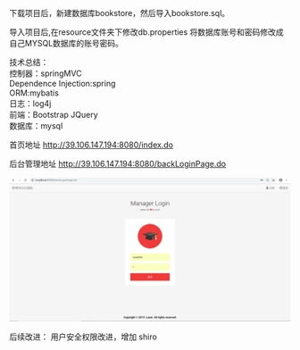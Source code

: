 下载项目后，新建数据库bookstore，然后导入bookstore.sql。

导入项目后,在resource文件夹下修改db.properties 将数据库账号和密码修改成自己MYSQL数据库的账号密码。

技术总结：<br>
  控制器：springMVC <br>
  Dependence Injection:spring<br>
  ORM:mybatis<br>
  日志：log4j<br>
  前端：Bootstrap JQuery<br>
  数据库：mysql<br>



首页地址 http://39.106.147.194:8080/index.do

后台管理地址 http://39.106.147.194:8080/backLoginPage.do

![](https://github.com/lxtq1q1/Online-Bookshop/blob/master/%E5%90%8E%E5%8F%B0%E7%99%BB%E9%99%86.png)<br>

后续改进：
用户安全权限改进，增加 shiro<br>


